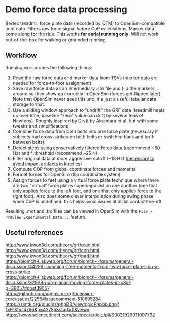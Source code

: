 # Demo force data processing

Bertec treadmill force plate data (recorded by QTM) to OpenSim-compatible .mot data. Filters raw force signal *before* CoP calculations. Marker data come along for the ride.  This works **for aerial running only**. Will not work out-of-the-box for walking or grounded running.  

## Workflow  

Running `main.m` does the following things:  

1) Read the raw force data and marker data from TSVs (marker data are needed for force-to-foot assignment)  
2) Save raw force data as an intermediary .sto file and flip the markers around so they show up correctly in OpenSim (forces get flipped later). Note that OpenSim never sees this .sto, it's just a useful tabular data storage format.    
3) Use a sliding window approach to "undrift" the GRF data (treadmill heats up over time, baseline "zero" value can drift by several tens of Newtons). Roughly inspired by [Dryft](https://github.com/alcantarar/dryft) by Alcantara et al. but with some tweaks and simplifications.  
4) Combine force data from both belts into one force plate (necessary if subjects had cross-strikes on both belts or switched back and forth between belts)  
5) Detect steps using conservatively filtered force data (recommend ~50 Hz) and f_threshold (recommend ~25 N)
6) Filter original data at more aggressive cutoff (~18 Hz) ([necessary to avoid impact artifacts in kinetics](https://www.sciencedirect.com/science/article/pii/S0021929011007792))
7) Compute COP from global coordinate forces and moments  
8) Format forces for OpenSim (flip coordinate system)  
9) Assign forces to feet using a virtual force plate technique where there are two "virtual" force plates superimposed on one another (one that only applies force to the left foot, and one that only applies force to the right foot). Also does some clever interpolation during swing phase when CoP is undefined; this helps avoid issues at initial contact/toe-off.   

Resulting .mot and .trc files can be viewed in OpenSim with the `File > Preview Experimental Data...` feature. 

## Useful references  

http://www.kwon3d.com/theory/grf/reac.html  
http://www.kwon3d.com/theory/grf/cop.html  
http://www.kwon3d.com/theory/grf/pad.html  
https://biomch-l.isbweb.org/forum/biomch-l-forums/general-discussion/44299-summing-free-moments-from-two-force-plates-on-a-cross-strike  
https://biomch-l.isbweb.org/forum/biomch-l-forums/general-discussion/32938-non-planar-moving-force-plates-in-c3d?p=39057#post39057  
https://github.com/opensim-org/opensim-core/issues/2256#issuecomment-510695284  
https://simtk.org/plugins/phpBB/viewtopicPhpbb.php?f=91&t=14766&p=42785&start=0&view=
https://www.sciencedirect.com/science/article/pii/S0021929011007792